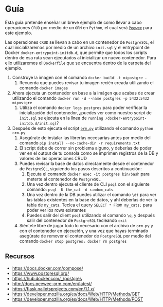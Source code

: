 # Guía

Esta guía pretende enseñar un breve ejemplo de como llevar a cabo operaciones `CRUD` por medio de un `ORM` en `Python`, el cual será [`Peewee`](http://docs.peewee-orm.com/en/latest/) para este ejemplo.

Las operaciones `CRUD` se llevan a cabo en un contenedor de `PostgreSQL`, el cual inicializaremos por medio de un archivo `init.sql` y el entrypoint de Docker `docker-entrypoint-initdb.d`, que permite que todos los scripts dentro de esa ruta sean ejecutados al inicializar un nuevo contenedor. Para ello utilizaremos el [`Dockerfile`](Dockerfile) que se encuentra dentro de la carpeta del ejemplo.

1. Construye la imagen con el comando `docker build -t mipostgre .`
   1. Recuerda que puedes revisar tu imagen recién creada utilizando el comando `docker images`
2. Ahora ejecuta un contenedor en base a la imágen que acabas de crear utilizando el comando `docker run -d --name postgres -p 5432:5432 mipostgre`
   1. Utiliza el comando `docker logs postgres` para poder verificar la inicialización del contenedor, ¿puedes ver como nuestro script de `init.sql` se ejecuta en la línea de `running /docker-entrypoint-initdb.d/init.sql`?
3. Después de esto ejecuta el script [`orm.py`](orm.py) utilizando el comando `python orm.py`
   1. Asegúrate de instalar las librerías necesarias antes por medio del comando `pip install --no-cache-dir -r requirements.txt`
   2. El script debe de correr sin problema alguno, y deberías de poder ver en el output de tu consola como se imprimen registros de la DB y valores de las operaciones CRUD
   3. Puedes revisar la base de datos directamente desde el contenedor de `PostgreSQL`, siguiendo los pasos descritos a continuación:
      1. Ejecuta el comando `docker exec -it postgres bin/bash` para meterte al contenedor de `PostgreSQL`
      2. Una vez dentro ejecuta el cliente de CLI `psql` con el siguiente comando: `psql -U the_cat -d random_cats`
      3. Una vez dentro de la DB puedes utilizar el comando `\dt` para ver las tablas existentes en la base de datos, y ahí deberías de ver la tabla de `my_cats`. Teclea el query `SELECT * FROM my_cats;` para poder ver los rows existentes
      4. Puedes salir del client `psql` utilizando el comando `\q`, y después salir del contenedor de `PostgreSQL` tecleando `exit`
   4. Siéntete libre de jugar todo lo necesario con el archivo de `orm.py` y con el contenedor en ejecución, y una vez que hayas terminado asegúrate de remover el contenedor de `PostgreSQL` por medio del comando `docker stop postgres; docker rm postgres`

## Recursos

* <https://docs.docker.com/compose/>
* <https://www.postgresql.org/>
* <https://hub.docker.com/_/postgres>
* <http://docs.peewee-orm.com/en/latest/>
* <https://flask.palletsprojects.com/en/1.1.x/>
* <https://developer.mozilla.org/es/docs/Web/HTTP/Methods/GET>
* <https://developer.mozilla.org/es/docs/Web/HTTP/Methods/POST>
